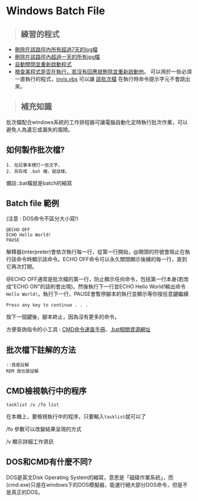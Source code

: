 # Windows Batch File

>## 練習的程式
- [刪除在該路徑內所有超過7天的log檔](windows_batch_file/deloldlogs.bat)
- [刪除在該路徑內超過一天的所有jpg檔](windows_batch_file/deloldphoto.bat)
- [自動關閉並重新啟動程式](windows_batch_file/auto_restart_your_program.bat)
- [檢查某程式是否在執行，若沒有回應就刪除並重新啟動他](windows_batch_file/checkapp.bat)。 
可以用於一些必須一直執行的程式，[invis.vbs](windows_batch_file/invis.vbs) 可以讓 [該批次檔](windows_batch_file/checkapp.bat) 在執行時命令提示字元不會跳出來。

>## 補充知識
批次檔配合windows系統的工作排程器可讓電腦自動化定時執行批次作業，可以避免人為遺忘或漏失的風險。

## 如何製作批次檔?
```
1. 在記事本裡打一些文字，
2. 另存成 .bat 檔，就這樣。
```
備註:.bat檔就是batch的縮寫

## Batch file 範例 
(注意 : DOS命令不區分大小寫!)
```
@ECHO OFF
ECHO Hello World!
PAUSE
```
解釋器(interpreter)會依次執行每一行，從第一行開始，@開頭的符號會阻止在執行該命令時顯示該命令。ECHO OFF命令可以永久關閉顯示後續的每一行，直到它再次打開。

@ECHO OFF通常是批次檔的第一行，防止顯示任何命令，包括第一行本身(若改成"ECHO ON"的話則會出現)。然後執行下一行並ECHO Hello World!輸出命令``Hello World!``。執行下一行，PAUSE會暫停腳本的執行並顯示等你按任意鍵繼續
```
Press any key to continue . . .
```
按下一個鍵後，腳本終止，因為沒有更多的命令。

方便查詢指令的小工具 : [CMD命令速查手冊](http://www.cas.idv.tw/Documents/Micorsoft/CMDManual/CMD%E5%91%BD%E4%BB%A4%E9%80%9F%E6%9F%A5%E6%89%8B%E5%86%8A.asp)、[.bat相關資源網址](windows_batch_file/batch_resource.md)

## 批次檔下註解的方法
```
::我是註解
REM 我也是註解
```
## CMD檢視執行中的程序
```
tasklist /v /fo list
```
在本機上，要檢視執行中的程序，只要輸入`tasklist`就可以了 

/fo 參數可以改變結果呈現的方式 

/v 顯示詳細工作資訊
## DOS和CMD有什麼不同?
DOS是英文Disk Operating System的縮寫，意思是「磁碟作業系統」，而(cmd.exe)只是在windows下的DOS模擬器，能運行絕大部分DOS命令，但是不是真正的DOS。
